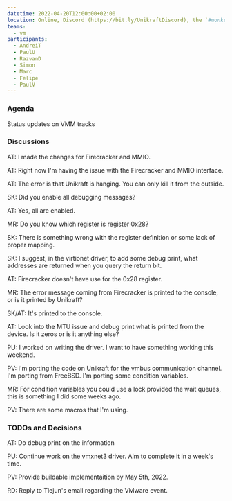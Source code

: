 ```yaml
---
datetime: 2022-04-20T12:00:00+02:00
location: Online, Discord (https://bit.ly/UnikraftDiscord), the `#monkey-business` voice channel
teams:
  - vm
participants:
  - AndreiT
  - PaulU
  - RazvanD
  - Simon
  - Marc
  - Felipe
  - PaulV
---
```


### Agenda

Status updates on VMM tracks

### Discussions

AT: I made the changes for Firecracker and MMIO.

AT: Right now I'm having the issue with the Firecracker and MMIO interface.

AT: The error is that Unikraft is hanging.
You can only kill it from the outside.

SK: Did you enable all debugging messages?

AT: Yes, all are enabled.

MR: Do you know which register is register 0x28?

SK: There is something wrong with the register definition or some lack of proper mapping.

SK: I suggest, in the virtionet driver, to add some debug print, what addresses are returned when you query the return bit.

AT: Firecracker doesn't have use for the 0x28 register.

MR: The error message coming from Firecracker is printed to the console, or is it printed by Unikraft?

SK/AT: It's printed to the console.

AT: Look into the MTU issue and debug print what is printed from the device.
Is it zeros or is it anything else?

PU: I worked on writing the driver.
I want to have something working this weekend.

PV: I'm porting the code on Unikraft for the vmbus communication channel.
I'm porting from FreeBSD.
I'm porting some condition variables.

MR: For condition variables you could use a lock provided the wait queues, this is something I did some weeks ago.

PV: There are some macros that I'm using.

### TODOs and Decisions

AT: Do debug print on the information

PU: Continue work on the vmxnet3 driver.
Aim to complete it in a week's time.

PV: Provide buildable implementaition by May 5th, 2022.

RD: Reply to Tiejun's email regarding the VMware event.
